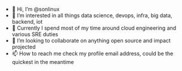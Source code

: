 - 👋 Hi, I’m @sonlinux
- 👀 I’m interested in all things data science, devops, infra, big data, backend, iot
- 🌱 Currently I spend most of my time around cloud engineering and various SRE duties
- 💞️ I’m looking to collaborate on anything open source and impact projected
- 📫 How to reach me check my profile email address, could be the quickest in the meantime

<!---
sonlinux/sonlinux is a ✨ special ✨ repository hosting just a tiny bit of what to expect in my interests 😉
--->
